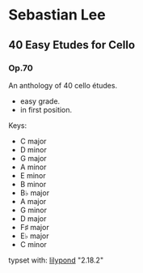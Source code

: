 # Sebastian Lee
## 40 Easy Etudes for Cello
### Op.70

An anthology of 40 cello études.

- easy grade.
- in first position.

Keys:

- C major
- D minor
- G major
- A minor
- E minor
- B minor
- B♭ major
- A major
- G minor
- D major
- F♯ major
- E♭ major
- C minor

typset with: [lilypond](https://lilypond.org) "2.18.2"
